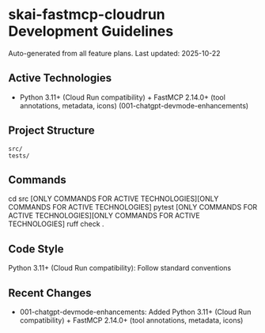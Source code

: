 # skai-fastmcp-cloudrun Development Guidelines

Auto-generated from all feature plans. Last updated: 2025-10-22

## Active Technologies
- Python 3.11+ (Cloud Run compatibility) + FastMCP 2.14.0+ (tool annotations, metadata, icons) (001-chatgpt-devmode-enhancements)

## Project Structure
```
src/
tests/
```

## Commands
cd src [ONLY COMMANDS FOR ACTIVE TECHNOLOGIES][ONLY COMMANDS FOR ACTIVE TECHNOLOGIES] pytest [ONLY COMMANDS FOR ACTIVE TECHNOLOGIES][ONLY COMMANDS FOR ACTIVE TECHNOLOGIES] ruff check .

## Code Style
Python 3.11+ (Cloud Run compatibility): Follow standard conventions

## Recent Changes
- 001-chatgpt-devmode-enhancements: Added Python 3.11+ (Cloud Run compatibility) + FastMCP 2.14.0+ (tool annotations, metadata, icons)

<!-- MANUAL ADDITIONS START -->
<!-- MANUAL ADDITIONS END -->
